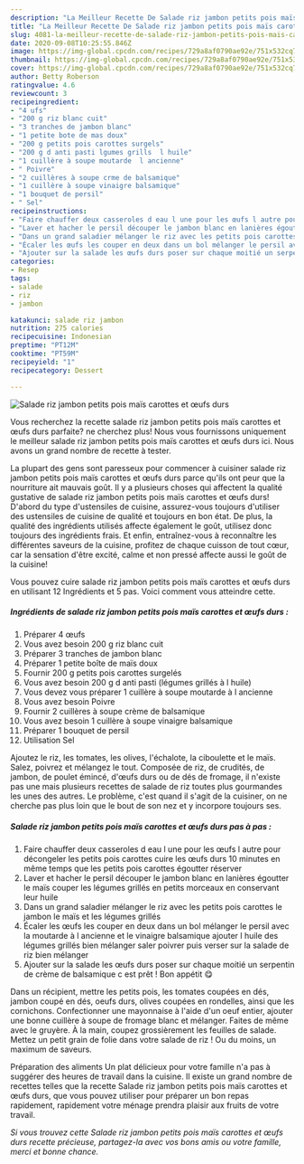 ```yaml
---
description: "La Meilleur Recette De Salade riz jambon petits pois maïs carottes et œufs durs"
title: "La Meilleur Recette De Salade riz jambon petits pois maïs carottes et œufs durs"
slug: 4081-la-meilleur-recette-de-salade-riz-jambon-petits-pois-mais-carottes-et-oufs-durs
date: 2020-09-08T10:25:55.846Z
image: https://img-global.cpcdn.com/recipes/729a8af0790ae92e/751x532cq70/salade-riz-jambon-petits-pois-mais-carottes-et-oeufs-durs-photo-principale-de-la-recette.jpg
thumbnail: https://img-global.cpcdn.com/recipes/729a8af0790ae92e/751x532cq70/salade-riz-jambon-petits-pois-mais-carottes-et-oeufs-durs-photo-principale-de-la-recette.jpg
cover: https://img-global.cpcdn.com/recipes/729a8af0790ae92e/751x532cq70/salade-riz-jambon-petits-pois-mais-carottes-et-oeufs-durs-photo-principale-de-la-recette.jpg
author: Betty Roberson
ratingvalue: 4.6
reviewcount: 3
recipeingredient:
- "4 ufs"
- "200 g riz blanc cuit"
- "3 tranches de jambon blanc"
- "1 petite bote de mas doux"
- "200 g petits pois carottes surgels"
- "200 g d anti pasti lgumes grills  l huile"
- "1 cuillère à soupe moutarde  l ancienne"
- " Poivre"
- "2 cuillères à soupe crme de balsamique"
- "1 cuillère à soupe vinaigre balsamique"
- "1 bouquet de persil"
- " Sel"
recipeinstructions:
- "Faire chauffer deux casseroles d eau l une pour les œufs l autre pour décongeler les petits pois carottes cuire les œufs durs 10 minutes en même temps que les petits pois carottes égoutter réserver"
- "Laver et hacher le persil découper le jambon blanc en lanières égoutter le maïs couper les légumes grillés en petits morceaux en conservant leur huile"
- "Dans un grand saladier mélanger le riz avec les petits pois carottes le jambon le maïs et les légumes grillés"
- "Écaler les œufs les couper en deux dans un bol mélanger le persil avec la moutarde à l ancienne et le vinaigre balsamique ajouter l huile des légumes grillés bien mélanger saler poivrer puis verser sur la salade de riz bien mélanger"
- "Ajouter sur la salade les œufs durs poser sur chaque moitié un serpentin de crème de balsamique c est prêt ! Bon appétit 😋"
categories:
- Resep
tags:
- salade
- riz
- jambon

katakunci: salade riz jambon 
nutrition: 275 calories
recipecuisine: Indonesian
preptime: "PT12M"
cooktime: "PT59M"
recipeyield: "1"
recipecategory: Dessert

---
```



![Salade riz jambon petits pois maïs carottes et œufs durs](https://img-global.cpcdn.com/recipes/729a8af0790ae92e/751x532cq70/salade-riz-jambon-petits-pois-mais-carottes-et-oeufs-durs-photo-principale-de-la-recette.jpg)

Vous recherchez la recette salade riz jambon petits pois maïs carottes et œufs durs parfaite? ne cherchez plus! Nous vous fournissons uniquement le meilleur salade riz jambon petits pois maïs carottes et œufs durs ici. Nous avons un grand nombre de recette à tester.

La plupart des gens sont paresseux pour commencer à cuisiner salade riz jambon petits pois maïs carottes et œufs durs parce qu'ils ont peur que la nourriture ait mauvais goût. Il y a plusieurs choses qui affectent la qualité gustative de salade riz jambon petits pois maïs carottes et œufs durs! D'abord du type d'ustensiles de cuisine, assurez-vous toujours d'utiliser des ustensiles de cuisine de qualité et toujours en bon état. De plus, la qualité des ingrédients utilisés affecte également le goût, utilisez donc toujours des ingrédients frais. Et enfin, entraînez-vous à reconnaître les différentes saveurs de la cuisine, profitez de chaque cuisson de tout cœur, car la sensation d'être excité, calme et non pressé affecte aussi le goût de la cuisine!

<!--inarticleads1-->

Vous pouvez cuire salade riz jambon petits pois maïs carottes et œufs durs en utilisant 12 Ingrédients et 5 pas. Voici comment vous atteindre cette.

##### Ingrédients de salade riz jambon petits pois maïs carottes et œufs durs :

1. Préparer 4 œufs
1. Vous avez besoin 200 g riz blanc cuit
1. Préparer 3 tranches de jambon blanc
1. Préparer 1 petite boîte de maïs doux
1. Fournir 200 g petits pois carottes surgelés
1. Vous avez besoin 200 g d anti pasti (légumes grillés à l huile)
1. Vous devez vous préparer 1 cuillère à soupe moutarde à l ancienne
1. Vous avez besoin  Poivre
1. Fournir 2 cuillères à soupe crème de balsamique
1. Vous avez besoin 1 cuillère à soupe vinaigre balsamique
1. Préparer 1 bouquet de persil
1. Utilisation  Sel


Ajoutez le riz, les tomates, les olives, l&#39;échalote, la ciboulette et le maïs. Salez, poivrez et mélangez le tout. Composée de riz, de crudités, de jambon, de poulet émincé, d&#39;œufs durs ou de dés de fromage, il n&#39;existe pas une mais plusieurs recettes de salade de riz toutes plus gourmandes les unes des autres. Le problème, c&#39;est quand il s&#39;agit de la cuisiner, on ne cherche pas plus loin que le bout de son nez et y incorpore toujours ses. 

<!--inarticleads2-->

##### Salade riz jambon petits pois maïs carottes et œufs durs pas à pas :

1. Faire chauffer deux casseroles d eau l une pour les œufs l autre pour décongeler les petits pois carottes cuire les œufs durs 10 minutes en même temps que les petits pois carottes égoutter réserver
1. Laver et hacher le persil découper le jambon blanc en lanières égoutter le maïs couper les légumes grillés en petits morceaux en conservant leur huile
1. Dans un grand saladier mélanger le riz avec les petits pois carottes le jambon le maïs et les légumes grillés
1. Écaler les œufs les couper en deux dans un bol mélanger le persil avec la moutarde à l ancienne et le vinaigre balsamique ajouter l huile des légumes grillés bien mélanger saler poivrer puis verser sur la salade de riz bien mélanger
1. Ajouter sur la salade les œufs durs poser sur chaque moitié un serpentin de crème de balsamique c est prêt ! Bon appétit 😋


Dans un récipient, mettre les petits pois, les tomates coupées en dés, jambon coupé en dés, oeufs durs, olives coupées en rondelles, ainsi que les cornichons. Confectionner une mayonnaise à l&#39;aide d&#39;un oeuf entier, ajouter une bonne cuillère à soupe de fromage blanc et mélanger. Faites de même avec le gruyère. À la main, coupez grossièrement les feuilles de salade. Mettez un petit grain de folie dans votre salade de riz ! Ou du moins, un maximum de saveurs. 

<!--inarticleads1-->

<p>
Préparation des aliments Un plat délicieux pour votre famille n'a pas à suggérer des heures de travail dans la cuisine. Il existe un grand nombre de recettes telles que la recette Salade riz jambon petits pois maïs carottes et œufs durs, que vous pouvez utiliser pour préparer un bon repas rapidement, rapidement votre ménage prendra plaisir aux fruits de votre travail.
</p>

<p>
<i>Si vous trouvez cette Salade riz jambon petits pois maïs carottes et œufs durs recette précieuse, partagez-la avec vos bons amis ou votre famille, merci et bonne chance.</i>
</p>
